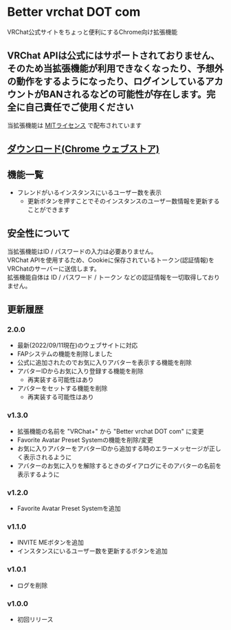 # Better vrchat DOT com
VRChat公式サイトをちょっと便利にするChrome向け拡張機能

## VRChat APIは公式にはサポートされておりません、そのため当拡張機能が利用できなくなったり、予想外の動作をするようになったり、ログインしているアカウントがBANされるなどの可能性が存在します。完全に自己責任でご使用ください
当拡張機能は [MITライセンス](https://github.com/riku1227/VRChatPlus/blob/master/LICENSE) で配布されています

## [ダウンロード(Chrome ウェブストア)](https://chrome.google.com/webstore/detail/vrchat%2B/joaffhoebddkohkafembmdkfmmcgmepj)

## 機能一覧
* フレンドがいるインスタンスにいるユーザー数を表示
  * 更新ボタンを押すことでそのインスタンスのユーザー数情報を更新することができます

## 安全性について
当拡張機能はID / パスワードの入力は必要ありません。  
VRChat APIを使用するため、Cookieに保存されているトークン(認証情報)をVRChatのサーバーに送信します。  
拡張機能自体は ID / パスワード / トークン などの認証情報を一切取得しておりません。  


## 更新履歴 
### 2.0.0
* 最新(2022/09/11現在)のウェブサイトに対応
* FAPシステムの機能を削除しました
* 公式に追加されたのでお気に入りアバターを表示する機能を削除
* アバターIDからお気に入り登録する機能を削除
  * 再実装する可能性はあり
* アバターをセットする機能を削除
  * 再実装する可能性はあり
### v1.3.0
* 拡張機能の名前を "VRChat+" から "Better vrchat DOT com" に変更
* Favorite Avatar Preset Systemの機能を削除/変更 
* お気に入りアバターをアバターIDから追加する時のエラーメッセージが正しく表示されるように
* アバターのお気に入りを解除するときのダイアログにそのアバターの名前を表示するように
### v1.2.0
* Favorite Avatar Preset Systemを追加
### v1.1.0
* INVITE MEボタンを追加
* インスタンスにいるユーザー数を更新するボタンを追加 
### v1.0.1
* ログを削除
### v1.0.0
* 初回リリース